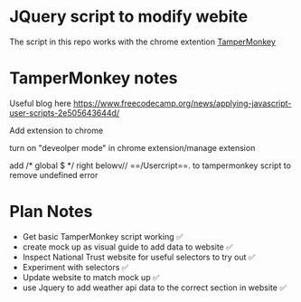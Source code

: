 # JQuery script to modify webite

The script in this repo works with the chrome extention [TamperMonkey](https://chromewebstore.google.com/detail/tampermonkey/dhdgffkkebhmkfjojejmpbldmpobfkfo?hl=en&pli=1)

# TamperMonkey notes

Useful blog here https://www.freecodecamp.org/news/applying-javascript-user-scripts-2e505643644d/

Add extension to chrome

turn on "deveolper mode" in chrome extension/manage extension

add /* global $ */ right belowv// ==/Usercript==.  to tampermonkey script to remove undefined error

# Plan Notes

* Get basic TamperMonkey script working ✅
* create mock up as visual guide to add data to website ✅
* Inspect National Trust website for useful selectors to try out ✅
* Experiment with selectors ✅
* Update website to match mock up ✅
* use Jquery to add weather api data to the correct section in website ✅

